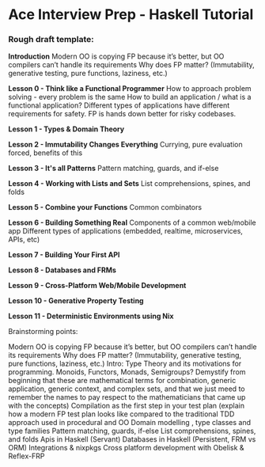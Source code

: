 # Ace Interview Prep - Haskell Tutorial #










### Rough draft template: ###


**Introduction**
Modern OO is copying FP because it’s better, but OO compilers can’t handle its requirements
Why does FP matter? (Immutability, generative testing, pure functions, laziness, etc.)

**Lesson 0 - Think like a Functional Programmer**
How to approach problem solving - every problem is the same
How to build an application / what is a functional application?
Different types of applications have different requirements for safety. FP is hands down better for risky codebases.


**Lesson 1 - Types & Domain Theory**


**Lesson 2 - Immutability Changes Everything**
Currying, pure evaluation forced, benefits of this


**Lesson 3 - It's all Patterns**
Pattern matching, guards, and if-else


**Lesson 4 - Working with Lists and Sets**
List comprehensions, spines, and folds


**Lesson 5 - Combine your Functions**
Common combinators


**Lesson 6 - Building Something Real**
Components of a common web/mobile app
Different types of applications (embedded, realtime, microservices, APIs, etc)


**Lesson 7 - Building Your First API**


**Lesson 8 - Databases and FRMs**


**Lesson 9 - Cross-Platform Web/Mobile Development**


**Lesson 10 - Generative Property Testing**


**Lesson 11 - Deterministic Environments using Nix**














Brainstorming points:

Modern OO is copying FP because it’s better, but OO compilers can’t handle its requirements
Why does FP matter? (Immutability, generative testing, pure functions, laziness, etc.)
Intro: Type Theory and its motivations for programming. Monoids, Functors, Monads, Semigroups? Demystify from beginning that these are mathematical terms for combination, generic application, generic context, and complex sets, and that we just meed to remember the names to pay respect to the mathematicians that came up with the concepts)
Compilation as the first step in your test plan (explain how a modern FP test plan looks like compared to the traditional TDD approach used in procedural and OO
Domain modelling , type classes and type families
Pattern matching, guards, if-else
List comprehensions, spines, and folds
Apis in Haskell (Servant)
Databases in Haskell (Persistent, FRM vs ORM)
Integrations & nixpkgs
Cross platform development with Obelisk & Reflex-FRP
